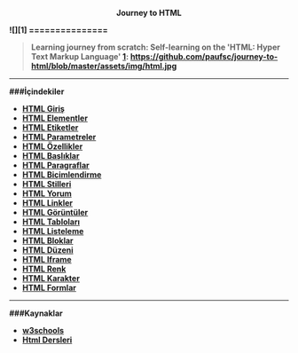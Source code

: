 <p align="center"><b>Journey to HTML </p>
![][1]
===============

>Learning journey from scratch: Self-learning on the 'HTML: Hyper Text Markup Language' 
[1]: https://github.com/paufsc/journey-to-html/blob/master/assets/img/html.jpg


-------------------
###İçindekiler

* [HTML Giriş](./docs/tr/HTML.md)
* [HTML Elementler]()     
* [HTML Etiketler]()   
* [HTML Parametreler]() 
* [HTML Özellikler]() 
* [HTML Başlıklar]() 
* [HTML Paragraflar]()
* [HTML Biçimlendirme](./docs/tr/bicimlendirme.md) 
* [HTML Stilleri]() 
* [HTML Yorum]() 
* [HTML Linkler]() 
* [HTML Görüntüler]() 
* [HTML Tabloları]() 
* [HTML Listeleme]() 
* [HTML Bloklar]() 
* [HTML Düzeni]() 
* [HTML Iframe](./docs/tr/iframe)   
* [HTML Renk]() 
* [HTML Karakter]() 
* [HTML Formlar]() 


-----------------------
###Kaynaklar

* [w3schools](http://www.w3schools.com/html/)
* [Html Dersleri](http://www.htmldersleri.org/)




[1]: https://github.com/paufsc/journey-to-html/blob/master/assets/img/html.jpg
